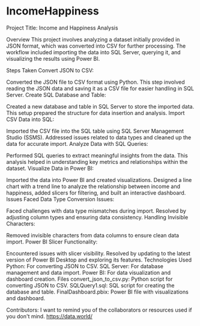 # IncomeHappiness
Project Title: Income and Happiness Analysis

Overview
This project involves analyzing a dataset initially provided in JSON format, which was converted into CSV for further processing. The workflow included importing the data into SQL Server, querying it, and visualizing the results using Power BI.

Steps Taken
Convert JSON to CSV:

Converted the JSON file to CSV format using Python. This step involved reading the JSON data and saving it as a CSV file for easier handling in SQL Server.
Create SQL Database and Table:

Created a new database and table in SQL Server to store the imported data. This setup prepared the structure for data insertion and analysis.
Import CSV Data into SQL:

Imported the CSV file into the SQL table using SQL Server Management Studio (SSMS). Addressed issues related to data types and cleaned up the data for accurate import.
Analyze Data with SQL Queries:

Performed SQL queries to extract meaningful insights from the data. This analysis helped in understanding key metrics and relationships within the dataset.
Visualize Data in Power BI:

Imported the data into Power BI and created visualizations. Designed a line chart with a trend line to analyze the relationship between income and happiness, added slicers for filtering, and built an interactive dashboard.
Issues Faced
Data Type Conversion Issues:

Faced challenges with data type mismatches during import. Resolved by adjusting column types and ensuring data consistency.
Handling Invisible Characters:

Removed invisible characters from data columns to ensure clean data import.
Power BI Slicer Functionality:

Encountered issues with slicer visibility. Resolved by updating to the latest version of Power BI Desktop and exploring its features.
Technologies Used
Python: For converting JSON to CSV.
SQL Server: For database management and data import.
Power BI: For data visualization and dashboard creation.
Files
convert_json_to_csv.py: Python script for converting JSON to CSV.
SQLQuery1.sql: SQL script for creating the database and table.
FinalDashboard.pbix: Power BI file with visualizations and dashboard.

Contributors:
I want to remind you of the collaborators or resources used if you don't mind.
https://data.world/
